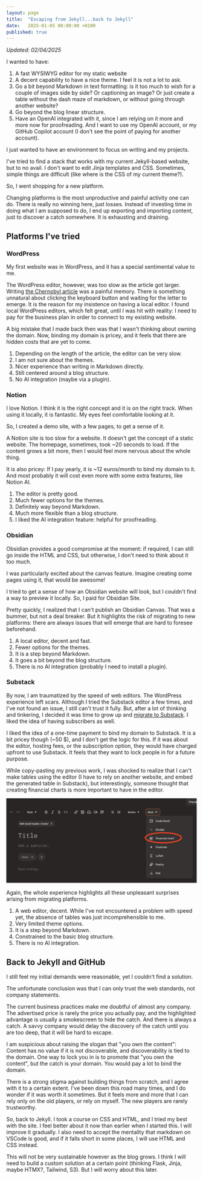 ```yaml
---
layout: page
title:  "Escaping from Jekyll...back to Jekyll"
date:   2025-01-05 00:00:00 +0100
published: true
---
```

*Updated: 02/04/2025*


I wanted to have: 
1. A fast WYSIWYG editor for my static website
2. A decent capability to have a nice theme. I feel it is not a lot to ask.
3. Go a bit beyond Markdown in text formatting: is it too much to wish for a couple of images side by side? Or captioning an image? Or just create a table without the dash maze of markdown, or without going through another website?
4. Go beyond the blog linear structure.
5. Have an OpenAI integrated with it, since I am relying on it more and more now for proofreading. And I want to use my OpenAI account, or my GitHub Copilot account (I don't see the point of paying for another account).

I just wanted to have an environment to focus on writing and my projects.

I've tried to find a stack that works with my current Jekyll-based website, but to no avail. I don't want to edit Jinja templates and CSS. Sometimes, simple things are difficult (like where is the CSS of my current theme?).

So, I went shopping for a new platform. 

Changing platforms is the most unproductive and painful activity one can do. There is really no winning here, just losses. Instead of investing time in doing what I am supposed to do, I end up exporting and importing content, just to discover a catch somewhere. It is exhausting and draining.

## Platforms I've tried

### WordPress
My first website was in WordPress, and it has a special sentimental value to me.

The WordPress editor, however, was too slow as the article got larger. Writing [the Chernobyl article](https://osm3000.wordpress.com/2023/01/06/hbo-chernobyl-v2/) was a painful memory. There is something unnatural about clicking the keyboard button and waiting for the letter to emerge. It is the reason for my insistence on having a local editor. I found local WordPress editors, which felt great, until I was hit with reality: I need to pay for the business plan in order to connect to my existing website.

A big mistake that I made back then was that I wasn't thinking about owning the domain. Now, binding my domain is pricey, and it feels that there are hidden costs that are yet to come.

1. Depending on the length of the article, the editor can be very slow.
2. I am not sure about the themes.
3. Nicer experience than writing in Markdown directly.
4. Still centered around a blog structure.
5. No AI integration (maybe via a plugin).

### Notion
I love Notion. I think it is the right concept and it is on the right track. When using it locally, it is fantastic. My eyes feel comfortable looking at it.

So, I created a demo site, with a few pages, to get a sense of it. 

A Notion site is too slow for a website. It doesn't get the concept of a static website. The homepage, sometimes, took ~20 seconds to load. If the content grows a bit more, then I would feel more nervous about the whole thing.

It is also pricey: If I pay yearly, it is ~12 euros/month to bind my domain to it. And most probably it will cost even more with some extra features, like Notion AI.

1. The editor is pretty good.
2. Much fewer options for the themes.
3. Definitely way beyond Markdown.
4. Much more flexible than a blog structure.
5. I liked the AI integration feature: helpful for proofreading.

### Obsidian 
Obsidian provides a good compromise at the moment: if required, I can still go inside the HTML and CSS, but otherwise, I don't need to think about it too much.

I was particularly excited about the canvas feature. Imagine creating some pages using it, that would be awesome!

I tried to get a sense of how an Obsidian website will look, but I couldn't find a way to preview it locally. So, I paid for Obsidian Site.

Pretty quickly, I realized that I can't publish an Obsidian Canvas. That was a bummer, but not a deal breaker. But it highlights the risk of migrating to new platforms: there are always issues that will emerge that are hard to foresee beforehand.

1. A local editor, decent and fast.
2. Fewer options for the themes.
3. It is a step beyond Markdown.
4. It goes a bit beyond the blog structure.
5. There is no AI integration (probably I need to install a plugin).

### Substack
By now, I am traumatized by the speed of web editors. The WordPress experience left scars. Although I tried the Substack editor a few times, and I've not found an issue, I still can't trust it fully. But, after a lot of thinking and tinkering, I decided it was time to grow up and [migrate to Substack](https://omar3000.substack.com/). I liked the idea of having subscribers as well.

I liked the idea of a one-time payment to bind my domain to Substack. It is a bit pricey though (~50 $), and I don't get the logic for this. If it was about the editor, hosting fees, or the subscription option, they would have charged upfront to use Substack. It feels that they want to lock people in for a future purpose.

While copy-pasting my previous work, I was shocked to realize that I can't make tables using the editor (I have to rely on another website, and embed the generated table in Substack), but interestingly, someone thought that creating financial charts is more important to have in the editor.

![Substack financial charts](/assets/images/bad_choices/substack_financial_charts.png)

Again, the whole experience highlights all these unpleasant surprises arising from migrating platforms.

1. A web editor, decent. While I've not encountered a problem with speed yet, the absence of tables was just incomprehensible to me.
2. Very limited theme options.
3. It is a step beyond Markdown.
4. Constrained to the basic blog structure.
5. There is no AI integration.

## Back to Jekyll and GitHub
I still feel my initial demands were reasonable, yet I couldn't find a solution.

The unfortunate conclusion was that I can only trust the web standards, not company statements. 

The current business practices make me doubtful of almost any company. The advertised price is rarely the price you actually pay, and the highlighted advantage is usually a smokescreen to hide the catch. And there is always a catch. A savvy company would delay the discovery of the catch until you are too deep, that it will be hard to escape.

I am suspicious about raising the slogan that "you own the content": Content has no value if it is not discoverable, and discoverability is tied to the domain. One way to lock you in is to promote that "you own the content", but the catch is your domain. You would pay a lot to bind the domain.

There is a strong stigma against building things from scratch, and I agree with it to a certain extent. I've been down this road many times, and I do wonder if it was worth it sometimes. But it feels more and more that I can rely only on the old players, or rely on myself. The new players are rarely trustworthy.

So, back to Jekyll. I took a course on CSS and HTML, and I tried my best with the site. I feel better about it now than earlier when I started this. I will improve it gradually. I also need to accept the mentality that markdown on VSCode is good, and if it falls short in some places, I will use HTML and CSS instead.

This will not be very sustainable however as the blog grows. I think I will need to build a custom solution at a certain point (thinking Flask, Jinja, maybe HTMX?, Tailwind, S3). But I will worry about this later.